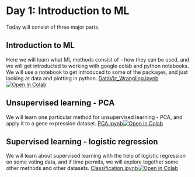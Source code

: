 # Day 1: Introduction to ML
Today will consist of three major parts. 

## Introduction to ML
Here we will learn what ML methods consist of - how they can be used, and we will get introducted to working with google colab and python notebooks. We will use a notebook to get introduced to some of the packages, and just looking at data and plotting in python. [DataViz_Wrangling.ipynb](DataViz_Wrangling.ipynb)[![Open In Colab](https://colab.research.google.com/assets/colab-badge.svg)](https://colab.research.google.com/drive/1qT5p-gmfcRK0lM_6KgPyzDe-uzay90F4?usp=sharing) 

## Unsupervised learning - PCA
We will learn one particular method for unsupervised learning - PCA, and apply it to a gene expression dataset. [PCA.ipynb](PCA.ipynb)[![Open in Colab](https://colab.research.google.com/assets/colab-badge.svg)](https://colab.research.google.com/drive/1gC99sg3WnZ9mwrOaAkERnQ7g5m9MnXNR?usp=sharing)

## Supervised learning - logistic regression
We will learn about supervised learning with the help of logistic regression on some voting data, and if time permits, we will explore together some other methods and other datasets. [Classification.ipynb](Classification.ipynb)[![Open in Colab](https://colab.research.google.com/assets/colab-badge.svg)](https://colab.research.google.com/drive/1kADFmZEvRsf8DhfafCOlKkGxjzZYUuMq?usp=sharing)
 

